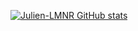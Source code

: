 [![Julien-LMNR GitHub stats](https://github-readme-stats.vercel.app/api?username=julien-lmnr)](https://github.com/julien-lmnr/github-readme-stats)
